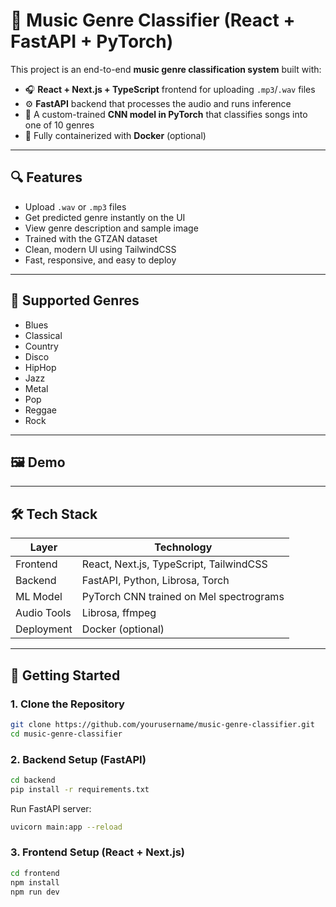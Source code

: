 # 🎵 Music Genre Classifier (React + FastAPI + PyTorch)

This project is an end-to-end **music genre classification system** built with:

- 🎧 **React + Next.js + TypeScript** frontend for uploading `.mp3`/`.wav` files
- ⚙️ **FastAPI** backend that processes the audio and runs inference
- 🧠 A custom-trained **CNN model in PyTorch** that classifies songs into one of 10 genres
- 🐳 Fully containerized with **Docker** (optional)

---

## 🔍 Features

- Upload `.wav` or `.mp3` files
- Get predicted genre instantly on the UI
- View genre description and sample image
- Trained with the GTZAN dataset
- Clean, modern UI using TailwindCSS
- Fast, responsive, and easy to deploy

---

## 🧠 Supported Genres

- Blues
- Classical
- Country
- Disco
- HipHop
- Jazz
- Metal
- Pop
- Reggae
- Rock

---

## 🖼️ Demo



---

## 🛠 Tech Stack

| Layer        | Technology                  |
|-------------|-----------------------------|
| Frontend     | React, Next.js, TypeScript, TailwindCSS |
| Backend      | FastAPI, Python, Librosa, Torch |
| ML Model     | PyTorch CNN trained on Mel spectrograms |
| Audio Tools  | Librosa, ffmpeg             |
| Deployment   | Docker (optional)           |

---

## 🚀 Getting Started

### 1. Clone the Repository

```bash
git clone https://github.com/yourusername/music-genre-classifier.git
cd music-genre-classifier
```

### 2. Backend Setup (FastAPI)

```bash
cd backend
pip install -r requirements.txt
```

Run FastAPI server:

```bash
uvicorn main:app --reload
```

### 3. Frontend Setup (React + Next.js)

```bash
cd frontend
npm install
npm run dev
```